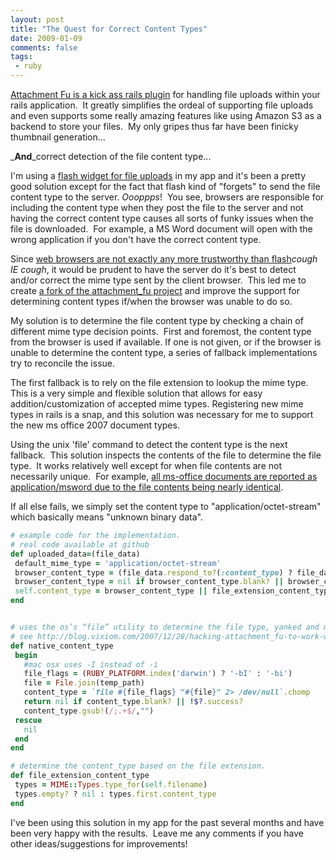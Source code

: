 ```yaml
---
layout: post
title: "The Quest for Correct Content Types"
date: 2009-01-09
comments: false
tags:
 - ruby
---
```


[Attachment Fu is a kick ass rails plugin](http://github.com/technoweenie/attachment_fu/tree/master%20) for handling file uploads within your rails application.  It greatly simplifies the ordeal of supporting file uploads and even supports some really amazing features like using Amazon S3 as a backend to store your files.  My only gripes thus far have been finicky thumbnail generation...


_**And**_correct detection of the file content type...


I'm using a [flash widget for file uploads](http://developer.yahoo.com/yui/uploader/%20) in my app and it's been a pretty good solution except for the fact that flash kind of "forgets" to send the file content type to the server. _Oooppps_!  You see, browsers are responsible for including the content type when they post the file to the server and not having the correct content type causes all sorts of funky issues when the file is downloaded.  For example, a MS Word document will open with the wrong application if you don't have the correct content type.


Since [web browsers are not exactly any more trustworthy than flash](http://swfupload.org/forum/generaldiscussion/166%20)_*cough* IE *cough*_, it would be prudent to have the server do it's best to detect and/or correct the mime type sent by the client browser.  This led me to create [a fork of the attachment\_fu project](http://github.com/wireframe/attachment_fu%20) and improve the support for determining content types if/when the browser was unable to do so.


My solution is to determine the file content type by checking a chain of different mime type decision points.  First and foremost, the content type from the browser is used if available. If one is not given, or if the browser is unable to determine the content type, a series of fallback implementations try to reconcile the issue.


The first fallback is to rely on the file extension to lookup the mime type.  This is a very simple and flexible solution that allows for easy addition/customization of accepted mime types. Registering new mime types in rails is a snap, and this solution was necessary for me to support the new ms office 2007 document types.


Using the unix 'file' command to detect the content type is the next fallback.  This solution inspects the contents of the file to determine the file type.  It works relatively well except for when file contents are not necessarily unique.  For example, [all ms-office documents are reported as application/msword due to the file contents being nearly identical](http://www.mediawiki.org/wiki/Manual_talk:Mime_type_detection%20).


If all else fails, we simply set the content type to "application/octet-stream" which basically means "unknown binary data".




```ruby
# example code for the implementation.
# real code available at github
def uploaded_data=(file_data)
 default_mime_type = 'application/octet-stream'
 browser_content_type = (file_data.respond_to?(:content_type) ? file_data.content_type : file_data['content_type']).to_s.strip
 browser_content_type = nil if browser_content_type.blank? || browser_content_type == default_mime_type
 self.content_type = browser_content_type || file_extension_content_type || native_content_type || default_mime_type
end


# uses the os’s “file” utility to determine the file type, yanked and modified slightly from file_column.
# see http://blog.vixiom.com/2007/12/28/hacking-attachment_fu-to-work-with-flashflex-uploads-and-crop-square-images/
def native_content_type
 begin
   #mac osx uses -I instead of -i
   file_flags = (RUBY_PLATFORM.index('darwin') ? '-bI' : '-bi')
   file = File.join(temp_path)
   content_type = `file #{file_flags} "#{file}" 2> /dev/null`.chomp
   return nil if content_type.blank? || !$?.success?
   content_type.gsub!(/;.+$/,"")
 rescue
   nil
 end
end

# determine the content_type based on the file extension.
def file_extension_content_type
 types = MIME::Types.type_for(self.filename)
 types.empty? ? nil : types.first.content_type
end
```

I've been using this solution in my app for the past several months and have been very happy with the results.  Leave me any comments if you have other ideas/suggestions for improvements!

